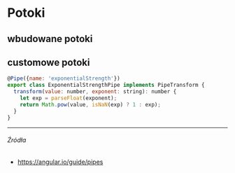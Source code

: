 # Potoki

## wbudowane potoki

## customowe potoki

```js
@Pipe({name: 'exponentialStrength'})
export class ExponentialStrengthPipe implements PipeTransform {
  transform(value: number, exponent: string): number {
    let exp = parseFloat(exponent);
    return Math.pow(value, isNaN(exp) ? 1 : exp);
  }
}
```


---

###### Źródła

* https://angular.io/guide/pipes